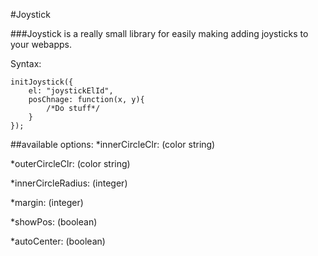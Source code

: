 #Joystick

###Joystick is a really small library for easily making adding joysticks to your webapps.

Syntax:
```
initJoystick({
	el: "joystickElId",
	posChnage: function(x, y){
		/*Do stuff*/
	}
});
```

##available options:
*innerCircleClr: (color string)

*outerCircleClr: (color string)

*innerCircleRadius: (integer)

*margin: (integer)

*showPos: (boolean)

*autoCenter: (boolean)
